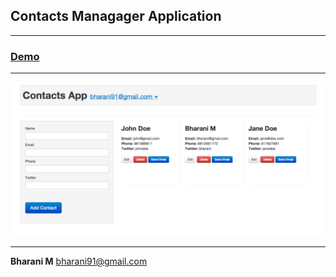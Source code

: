 ## Contacts Managager Application
--------------

### [Demo](contacts-manager-demo.meteor.com)

--------------

![Screenshot](./contacts_app_screenshot.png "Screenshot")

--------------



**Bharani M**
bharani91@gmail.com